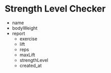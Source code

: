 # Strength Level Checker

- name
- bodyWeight
- report
  - exercise
  - lift
  - reps
  - maxLift
  - strengthLevel
  - created_at
